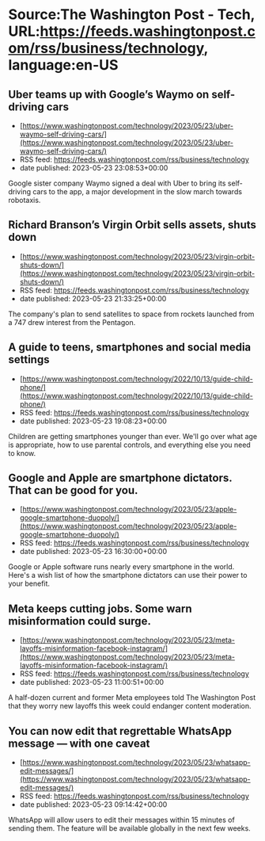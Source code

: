 # Source:The Washington Post - Tech, URL:https://feeds.washingtonpost.com/rss/business/technology, language:en-US

## Uber teams up with Google’s Waymo on self-driving cars
 - [https://www.washingtonpost.com/technology/2023/05/23/uber-waymo-self-driving-cars/](https://www.washingtonpost.com/technology/2023/05/23/uber-waymo-self-driving-cars/)
 - RSS feed: https://feeds.washingtonpost.com/rss/business/technology
 - date published: 2023-05-23 23:08:53+00:00

Google sister company Waymo signed a deal with Uber to bring its self-driving cars to the app, a major development in the slow march towards robotaxis.

## Richard Branson’s Virgin Orbit sells assets, shuts down
 - [https://www.washingtonpost.com/technology/2023/05/23/virgin-orbit-shuts-down/](https://www.washingtonpost.com/technology/2023/05/23/virgin-orbit-shuts-down/)
 - RSS feed: https://feeds.washingtonpost.com/rss/business/technology
 - date published: 2023-05-23 21:33:25+00:00

The company's plan to send satellites to space from rockets launched from a 747 drew interest from the Pentagon.

## A guide to teens, smartphones and social media settings
 - [https://www.washingtonpost.com/technology/2022/10/13/guide-child-phone/](https://www.washingtonpost.com/technology/2022/10/13/guide-child-phone/)
 - RSS feed: https://feeds.washingtonpost.com/rss/business/technology
 - date published: 2023-05-23 19:08:23+00:00

Children are getting smartphones younger than ever. We'll go over what age is appropriate, how to use parental controls, and everything else you need to know.

## Google and Apple are smartphone dictators. That can be good for you.
 - [https://www.washingtonpost.com/technology/2023/05/23/apple-google-smartphone-duopoly/](https://www.washingtonpost.com/technology/2023/05/23/apple-google-smartphone-duopoly/)
 - RSS feed: https://feeds.washingtonpost.com/rss/business/technology
 - date published: 2023-05-23 16:30:00+00:00

Google or Apple software runs nearly every smartphone in the world. Here's a wish list of how the smartphone dictators can use their power to your benefit.

## Meta keeps cutting jobs. Some warn misinformation could surge.
 - [https://www.washingtonpost.com/technology/2023/05/23/meta-layoffs-misinformation-facebook-instagram/](https://www.washingtonpost.com/technology/2023/05/23/meta-layoffs-misinformation-facebook-instagram/)
 - RSS feed: https://feeds.washingtonpost.com/rss/business/technology
 - date published: 2023-05-23 11:00:51+00:00

A half-dozen current and former Meta employees told The Washington Post that they worry new layoffs this week could endanger content moderation.

## You can now edit that regrettable WhatsApp message — with one caveat
 - [https://www.washingtonpost.com/technology/2023/05/23/whatsapp-edit-messages/](https://www.washingtonpost.com/technology/2023/05/23/whatsapp-edit-messages/)
 - RSS feed: https://feeds.washingtonpost.com/rss/business/technology
 - date published: 2023-05-23 09:14:42+00:00

WhatsApp will allow users to edit their messages within 15 minutes of sending them. The feature will be available globally in the next few weeks.

